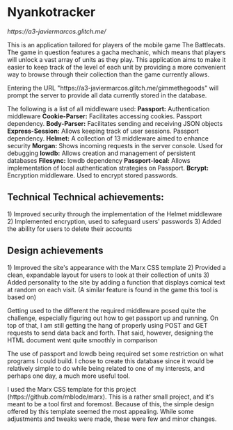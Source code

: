 <h1>Nyankotracker</h1>
<em>https://a3-javiermarcos.glitch.me/</em>

<p>
This is an application tailored for players of the mobile game The Battlecats. The game in question
features a gacha mechanic, which means that players will unlock a vast array of units as they play.
This application aims to make it easier to keep track of the level of each unit by providing a more
convenient way to browse through their collection than the game currently allows.
</p>

<p>
Entering the URL "https://a3-javiermarcos.glitch.me/gimmethegoods" will prompt the server to
provide all data currently stored in the database.

The following is a list of all middleware used:
  <b>Passport:</b> 			Authentication middleware
  <b>Cookie-Parser:</b> Facilitates accessing cookies.  Passport dependency.
  <b>Body-Parser:</b>		Facilitates sending and receiving JSON objects
  <b>Express-Session:</b>	Allows keeping track of user sessions. Passport dependency.
  <b>Helmet:</b>			A collection of 13 middleware aimed to enhance security
  <b>Morgan:</b>			Shows incoming requests in the server console. Used for debugging
  <b>lowdb:</b>				Allows creation and management of persistent databases
  <b>Filesync:</b>			lowdb dependency
  <b>Passport-local:</b>		Allows implementation of local authentication strategies on Passport.
  <b>Bcrypt:</b>				Encryption middleware. Used to encrypt stored passwords.
</p>

<h2>Technical Technical achievements:</h2>
1) Improved security through the implementation of the Helmet  middleware
2) Implemented encryption, used to safeguard users' passwords
3) Added the ability for users to delete their accounts

<h2>Design achievements</h2>
1) Improved the site's appearance with the Marx CSS template
2) Provided a clean, expandable layout for users to look at their collection of units
3) Added personality to the site by adding a function that displays comical text at random on each visit.
   (A similar feature is found in the game this tool is based on)


<p>
Getting used to the different the required middleware posed quite the challenge, especially figuring
out how to get passport up and running. On top of that, I am still getting the hang of properly using
POST and GET requests to send data back and forth. That said, however, designing the HTML document
went quite smoothly in comparison
</p>
<p>
The use of passport and lowdb being required set some restriction on what programs I could build.
I chose to create this database since it would be relatively simple to do while being related to one
of my interests, and perhaps one day, a much more useful tool.
</p>
<p>
I used the Marx CSS template for this project (https://github.com/mblode/marx). This is a rather
small project, and it's meant to be a tool first and foremost. Because of this, the simple design
offered by this template seemed the most appealing. While some adjustments and tweaks were made,
these were few and minor changes.
</p>
